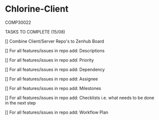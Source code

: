 # Chlorine-Client
COMP30022

TASKS TO COMPLETE (15/08)

[] Combine Client/Server Repo's to Zenhub Board

[] For all features/issues in repo add: Descriptions

[] For all features/issues in repo add: Priority

[] For all features/issues in repo add: Dependency

[] For all features/issues in repo add: Assignee

[] For all features/issues in repo add: Milestones

[] For all features/issues in repo add: Checklists i.e. what needs to be done in the next step 

[] For all features/issues in repo add: Workflow Plan 
